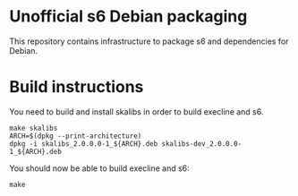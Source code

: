 # Unofficial s6 Debian packaging

This repository contains infrastructure to package s6 and dependencies
for Debian.

# Build instructions

You need to build and install skalibs in order to build execline and s6.

```shell
make skalibs
ARCH=$(dpkg --print-architecture)
dpkg -i skalibs_2.0.0.0-1_${ARCH}.deb skalibs-dev_2.0.0.0-1_${ARCH}.deb
```

You should now be able to build execline and s6:

```shell
make
```
